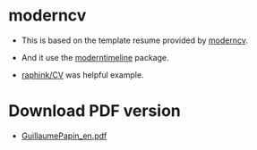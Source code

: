 # moderncv

* This is based on the template resume provided by
  [moderncv](https://launchpad.net/moderncv).

* And it use the
  [moderntimeline](https://github.com/raphink/moderntimeline) package.

* [raphink/CV](https://github.com/raphink/CV) was helpful example.


# Download PDF version

* [GuillaumePapin_en.pdf](https://github.com/Sarcasm/cv/raw/master/GuillaumePapin_en.pdf)
